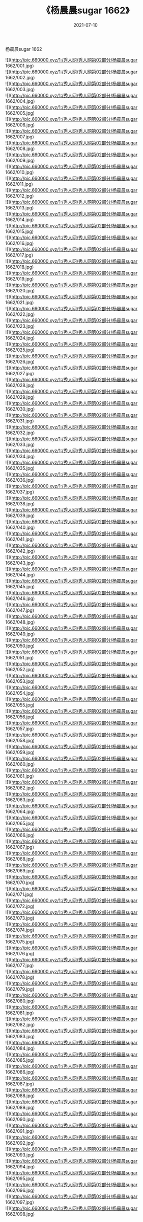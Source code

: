 ﻿---
layout: post
title:  《杨晨晨sugar 1662》
date:   2021-07-10
img: http://pic.660000.xyz/1:/秀人网/秀人网第02部分/杨晨晨sugar 1662/000.jpg
categories: [美女, 清纯, 唯美]
---

杨晨晨sugar 1662

  ![](http://pic.660000.xyz/1:/秀人网/秀人网第02部分/杨晨晨sugar 1662/001.jpg) <br> ![](http://pic.660000.xyz/1:/秀人网/秀人网第02部分/杨晨晨sugar 1662/002.jpg) <br> ![](http://pic.660000.xyz/1:/秀人网/秀人网第02部分/杨晨晨sugar 1662/003.jpg) <br> ![](http://pic.660000.xyz/1:/秀人网/秀人网第02部分/杨晨晨sugar 1662/004.jpg) <br> ![](http://pic.660000.xyz/1:/秀人网/秀人网第02部分/杨晨晨sugar 1662/005.jpg) <br> ![](http://pic.660000.xyz/1:/秀人网/秀人网第02部分/杨晨晨sugar 1662/006.jpg) <br> ![](http://pic.660000.xyz/1:/秀人网/秀人网第02部分/杨晨晨sugar 1662/007.jpg) <br> ![](http://pic.660000.xyz/1:/秀人网/秀人网第02部分/杨晨晨sugar 1662/008.jpg) <br> ![](http://pic.660000.xyz/1:/秀人网/秀人网第02部分/杨晨晨sugar 1662/009.jpg) <br> ![](http://pic.660000.xyz/1:/秀人网/秀人网第02部分/杨晨晨sugar 1662/010.jpg) <br> ![](http://pic.660000.xyz/1:/秀人网/秀人网第02部分/杨晨晨sugar 1662/011.jpg) <br> ![](http://pic.660000.xyz/1:/秀人网/秀人网第02部分/杨晨晨sugar 1662/012.jpg) <br> ![](http://pic.660000.xyz/1:/秀人网/秀人网第02部分/杨晨晨sugar 1662/013.jpg) <br> ![](http://pic.660000.xyz/1:/秀人网/秀人网第02部分/杨晨晨sugar 1662/014.jpg) <br> ![](http://pic.660000.xyz/1:/秀人网/秀人网第02部分/杨晨晨sugar 1662/015.jpg) <br> ![](http://pic.660000.xyz/1:/秀人网/秀人网第02部分/杨晨晨sugar 1662/016.jpg) <br> ![](http://pic.660000.xyz/1:/秀人网/秀人网第02部分/杨晨晨sugar 1662/017.jpg) <br> ![](http://pic.660000.xyz/1:/秀人网/秀人网第02部分/杨晨晨sugar 1662/018.jpg) <br> ![](http://pic.660000.xyz/1:/秀人网/秀人网第02部分/杨晨晨sugar 1662/019.jpg) <br> ![](http://pic.660000.xyz/1:/秀人网/秀人网第02部分/杨晨晨sugar 1662/020.jpg) <br> ![](http://pic.660000.xyz/1:/秀人网/秀人网第02部分/杨晨晨sugar 1662/021.jpg) <br> ![](http://pic.660000.xyz/1:/秀人网/秀人网第02部分/杨晨晨sugar 1662/022.jpg) <br> ![](http://pic.660000.xyz/1:/秀人网/秀人网第02部分/杨晨晨sugar 1662/023.jpg) <br> ![](http://pic.660000.xyz/1:/秀人网/秀人网第02部分/杨晨晨sugar 1662/024.jpg) <br> ![](http://pic.660000.xyz/1:/秀人网/秀人网第02部分/杨晨晨sugar 1662/025.jpg) <br> ![](http://pic.660000.xyz/1:/秀人网/秀人网第02部分/杨晨晨sugar 1662/026.jpg) <br> ![](http://pic.660000.xyz/1:/秀人网/秀人网第02部分/杨晨晨sugar 1662/027.jpg) <br> ![](http://pic.660000.xyz/1:/秀人网/秀人网第02部分/杨晨晨sugar 1662/028.jpg) <br> ![](http://pic.660000.xyz/1:/秀人网/秀人网第02部分/杨晨晨sugar 1662/029.jpg) <br> ![](http://pic.660000.xyz/1:/秀人网/秀人网第02部分/杨晨晨sugar 1662/030.jpg) <br> ![](http://pic.660000.xyz/1:/秀人网/秀人网第02部分/杨晨晨sugar 1662/031.jpg) <br> ![](http://pic.660000.xyz/1:/秀人网/秀人网第02部分/杨晨晨sugar 1662/032.jpg) <br> ![](http://pic.660000.xyz/1:/秀人网/秀人网第02部分/杨晨晨sugar 1662/033.jpg) <br> ![](http://pic.660000.xyz/1:/秀人网/秀人网第02部分/杨晨晨sugar 1662/034.jpg) <br> ![](http://pic.660000.xyz/1:/秀人网/秀人网第02部分/杨晨晨sugar 1662/035.jpg) <br> ![](http://pic.660000.xyz/1:/秀人网/秀人网第02部分/杨晨晨sugar 1662/036.jpg) <br> ![](http://pic.660000.xyz/1:/秀人网/秀人网第02部分/杨晨晨sugar 1662/037.jpg) <br> ![](http://pic.660000.xyz/1:/秀人网/秀人网第02部分/杨晨晨sugar 1662/038.jpg) <br> ![](http://pic.660000.xyz/1:/秀人网/秀人网第02部分/杨晨晨sugar 1662/039.jpg) <br> ![](http://pic.660000.xyz/1:/秀人网/秀人网第02部分/杨晨晨sugar 1662/040.jpg) <br> ![](http://pic.660000.xyz/1:/秀人网/秀人网第02部分/杨晨晨sugar 1662/041.jpg) <br> ![](http://pic.660000.xyz/1:/秀人网/秀人网第02部分/杨晨晨sugar 1662/042.jpg) <br> ![](http://pic.660000.xyz/1:/秀人网/秀人网第02部分/杨晨晨sugar 1662/043.jpg) <br> ![](http://pic.660000.xyz/1:/秀人网/秀人网第02部分/杨晨晨sugar 1662/044.jpg) <br> ![](http://pic.660000.xyz/1:/秀人网/秀人网第02部分/杨晨晨sugar 1662/045.jpg) <br> ![](http://pic.660000.xyz/1:/秀人网/秀人网第02部分/杨晨晨sugar 1662/046.jpg) <br> ![](http://pic.660000.xyz/1:/秀人网/秀人网第02部分/杨晨晨sugar 1662/047.jpg) <br> ![](http://pic.660000.xyz/1:/秀人网/秀人网第02部分/杨晨晨sugar 1662/048.jpg) <br> ![](http://pic.660000.xyz/1:/秀人网/秀人网第02部分/杨晨晨sugar 1662/049.jpg) <br> ![](http://pic.660000.xyz/1:/秀人网/秀人网第02部分/杨晨晨sugar 1662/050.jpg) <br> ![](http://pic.660000.xyz/1:/秀人网/秀人网第02部分/杨晨晨sugar 1662/051.jpg) <br> ![](http://pic.660000.xyz/1:/秀人网/秀人网第02部分/杨晨晨sugar 1662/052.jpg) <br> ![](http://pic.660000.xyz/1:/秀人网/秀人网第02部分/杨晨晨sugar 1662/053.jpg) <br> ![](http://pic.660000.xyz/1:/秀人网/秀人网第02部分/杨晨晨sugar 1662/054.jpg) <br> ![](http://pic.660000.xyz/1:/秀人网/秀人网第02部分/杨晨晨sugar 1662/055.jpg) <br> ![](http://pic.660000.xyz/1:/秀人网/秀人网第02部分/杨晨晨sugar 1662/056.jpg) <br> ![](http://pic.660000.xyz/1:/秀人网/秀人网第02部分/杨晨晨sugar 1662/057.jpg) <br> ![](http://pic.660000.xyz/1:/秀人网/秀人网第02部分/杨晨晨sugar 1662/058.jpg) <br> ![](http://pic.660000.xyz/1:/秀人网/秀人网第02部分/杨晨晨sugar 1662/059.jpg) <br> ![](http://pic.660000.xyz/1:/秀人网/秀人网第02部分/杨晨晨sugar 1662/060.jpg) <br> ![](http://pic.660000.xyz/1:/秀人网/秀人网第02部分/杨晨晨sugar 1662/061.jpg) <br> ![](http://pic.660000.xyz/1:/秀人网/秀人网第02部分/杨晨晨sugar 1662/062.jpg) <br> ![](http://pic.660000.xyz/1:/秀人网/秀人网第02部分/杨晨晨sugar 1662/063.jpg) <br> ![](http://pic.660000.xyz/1:/秀人网/秀人网第02部分/杨晨晨sugar 1662/064.jpg) <br> ![](http://pic.660000.xyz/1:/秀人网/秀人网第02部分/杨晨晨sugar 1662/065.jpg) <br> ![](http://pic.660000.xyz/1:/秀人网/秀人网第02部分/杨晨晨sugar 1662/066.jpg) <br> ![](http://pic.660000.xyz/1:/秀人网/秀人网第02部分/杨晨晨sugar 1662/067.jpg) <br> ![](http://pic.660000.xyz/1:/秀人网/秀人网第02部分/杨晨晨sugar 1662/068.jpg) <br> ![](http://pic.660000.xyz/1:/秀人网/秀人网第02部分/杨晨晨sugar 1662/069.jpg) <br> ![](http://pic.660000.xyz/1:/秀人网/秀人网第02部分/杨晨晨sugar 1662/070.jpg) <br> ![](http://pic.660000.xyz/1:/秀人网/秀人网第02部分/杨晨晨sugar 1662/071.jpg) <br> ![](http://pic.660000.xyz/1:/秀人网/秀人网第02部分/杨晨晨sugar 1662/072.jpg) <br> ![](http://pic.660000.xyz/1:/秀人网/秀人网第02部分/杨晨晨sugar 1662/073.jpg) <br> ![](http://pic.660000.xyz/1:/秀人网/秀人网第02部分/杨晨晨sugar 1662/074.jpg) <br> ![](http://pic.660000.xyz/1:/秀人网/秀人网第02部分/杨晨晨sugar 1662/075.jpg) <br> ![](http://pic.660000.xyz/1:/秀人网/秀人网第02部分/杨晨晨sugar 1662/076.jpg) <br> ![](http://pic.660000.xyz/1:/秀人网/秀人网第02部分/杨晨晨sugar 1662/077.jpg) <br> ![](http://pic.660000.xyz/1:/秀人网/秀人网第02部分/杨晨晨sugar 1662/078.jpg) <br> ![](http://pic.660000.xyz/1:/秀人网/秀人网第02部分/杨晨晨sugar 1662/079.jpg) <br> ![](http://pic.660000.xyz/1:/秀人网/秀人网第02部分/杨晨晨sugar 1662/080.jpg) <br> ![](http://pic.660000.xyz/1:/秀人网/秀人网第02部分/杨晨晨sugar 1662/081.jpg) <br> ![](http://pic.660000.xyz/1:/秀人网/秀人网第02部分/杨晨晨sugar 1662/082.jpg) <br> ![](http://pic.660000.xyz/1:/秀人网/秀人网第02部分/杨晨晨sugar 1662/083.jpg) <br> ![](http://pic.660000.xyz/1:/秀人网/秀人网第02部分/杨晨晨sugar 1662/084.jpg) <br> ![](http://pic.660000.xyz/1:/秀人网/秀人网第02部分/杨晨晨sugar 1662/085.jpg) <br> ![](http://pic.660000.xyz/1:/秀人网/秀人网第02部分/杨晨晨sugar 1662/086.jpg) <br> ![](http://pic.660000.xyz/1:/秀人网/秀人网第02部分/杨晨晨sugar 1662/087.jpg) <br> ![](http://pic.660000.xyz/1:/秀人网/秀人网第02部分/杨晨晨sugar 1662/088.jpg) <br> ![](http://pic.660000.xyz/1:/秀人网/秀人网第02部分/杨晨晨sugar 1662/089.jpg) <br> ![](http://pic.660000.xyz/1:/秀人网/秀人网第02部分/杨晨晨sugar 1662/090.jpg) <br> ![](http://pic.660000.xyz/1:/秀人网/秀人网第02部分/杨晨晨sugar 1662/091.jpg) <br> ![](http://pic.660000.xyz/1:/秀人网/秀人网第02部分/杨晨晨sugar 1662/092.jpg) <br> ![](http://pic.660000.xyz/1:/秀人网/秀人网第02部分/杨晨晨sugar 1662/093.jpg) <br> ![](http://pic.660000.xyz/1:/秀人网/秀人网第02部分/杨晨晨sugar 1662/094.jpg) <br> ![](http://pic.660000.xyz/1:/秀人网/秀人网第02部分/杨晨晨sugar 1662/095.jpg) <br> ![](http://pic.660000.xyz/1:/秀人网/秀人网第02部分/杨晨晨sugar 1662/096.jpg) <br> ![](http://pic.660000.xyz/1:/秀人网/秀人网第02部分/杨晨晨sugar 1662/097.jpg) <br> ![](http://pic.660000.xyz/1:/秀人网/秀人网第02部分/杨晨晨sugar 1662/098.jpg) <br>